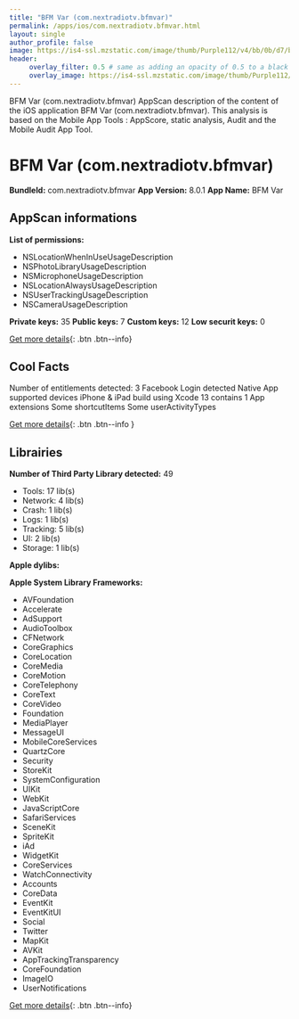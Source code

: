 ```yaml
---
title: "BFM Var (com.nextradiotv.bfmvar)"
permalink: /apps/ios/com.nextradiotv.bfmvar.html
layout: single
author_profile: false
image: https://is4-ssl.mzstatic.com/image/thumb/Purple112/v4/bb/0b/d7/bb0bd724-32cf-7221-60d6-1537bfb0bd2f/AppIcon-0-1x_U007emarketing-0-7-0-85-220.png/512x512bb.jpg
header: 
     overlay_filter: 0.5 # same as adding an opacity of 0.5 to a black background
     overlay_image: https://is4-ssl.mzstatic.com/image/thumb/Purple112/v4/bb/0b/d7/bb0bd724-32cf-7221-60d6-1537bfb0bd2f/AppIcon-0-1x_U007emarketing-0-7-0-85-220.png/512x512bb.jpg
---
```

BFM Var (com.nextradiotv.bfmvar) AppScan description of the content of the iOS application BFM Var (com.nextradiotv.bfmvar). This analysis is based on the Mobile App Tools : AppScore, static analysis, Audit and the Mobile Audit App Tool.

# BFM Var (com.nextradiotv.bfmvar)

**BundleId:** com.nextradiotv.bfmvar
**App Version:** 8.0.1
**App Name:** BFM Var


## AppScan informations 

**List of permissions:** 
- NSLocationWhenInUseUsageDescription
- NSPhotoLibraryUsageDescription
- NSMicrophoneUsageDescription
- NSLocationAlwaysUsageDescription
- NSUserTrackingUsageDescription
- NSCameraUsageDescription
  
  
**Private keys:** 35
**Public keys:** 7
**Custom keys:** 12
**Low securit keys:** 0
  
[Get more details](/pricing.html){: .btn .btn--info}

## Cool Facts

Number of entitlements detected: 3
Facebook Login detected
Native App
supported devices iPhone & iPad
build using Xcode 13
contains 1 App extensions
Some shortcutItems 
Some userActivityTypes
  
[Get more details](/pricing.html){: .btn .btn--info }

## Librairies 
**Number of Third Party Library detected:** 49
- Tools: 17 lib(s)
- Network: 4 lib(s)
- Crash: 1 lib(s)
- Logs: 1 lib(s)
- Tracking: 5 lib(s)
- UI: 2 lib(s)
- Storage: 1 lib(s)


**Apple dylibs:**


**Apple System Library Frameworks:**
- AVFoundation
- Accelerate
- AdSupport
- AudioToolbox
- CFNetwork
- CoreGraphics
- CoreLocation
- CoreMedia
- CoreMotion
- CoreTelephony
- CoreText
- CoreVideo
- Foundation
- MediaPlayer
- MessageUI
- MobileCoreServices
- QuartzCore
- Security
- StoreKit
- SystemConfiguration
- UIKit
- WebKit
- JavaScriptCore
- SafariServices
- SceneKit
- SpriteKit
- iAd
- WidgetKit
- CoreServices
- WatchConnectivity
- Accounts
- CoreData
- EventKit
- EventKitUI
- Social
- Twitter
- MapKit
- AVKit
- AppTrackingTransparency
- CoreFoundation
- ImageIO
- UserNotifications


  
[Get more details](/pricing.html){: .btn .btn--info}


